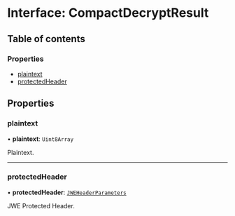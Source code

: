 # Interface: CompactDecryptResult

## Table of contents

### Properties

- [plaintext](types.CompactDecryptResult.md#plaintext)
- [protectedHeader](types.CompactDecryptResult.md#protectedheader)

## Properties

### plaintext

• **plaintext**: `Uint8Array`

Plaintext.

___

### protectedHeader

• **protectedHeader**: [`JWEHeaderParameters`](types.JWEHeaderParameters.md)

JWE Protected Header.
